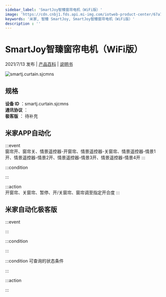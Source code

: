 ```yaml
---
sidebar_label: 'SmartJoy智臻窗帘电机（WiFi版）'
image: 'https://cdn.cnbj1.fds.api.mi-img.com/iotweb-product-center/67a7b375ef57b1c94567b20d62685016_SmartJoy智臻窗帘电机（WiFi版）-168x168.png?GalaxyAccessKeyId=AKVGLQWBOVIRQ3XLEW&Expires=9223372036854775807&Signature=3HgHxxM0oxqnRF3W0zOE7+yHCJQ='
keywords: '米家, 智臻 SmartJoy, SmartJoy智臻窗帘电机（WiFi版）'
description : ''
---
```

# SmartJoy智臻窗帘电机（WiFi版）

2021/7/13 发布 | [产品百科](https://home.mi.com/webapp/content/baike/product/index.html?model=smartj.curtain.sjcmns/) | [说明书](https://home.mi.com/views/introduction.html?model=smartj.curtain.sjcmns&region=cn)

![smartj.curtain.sjcmns](https://cdn.cnbj1.fds.api.mi-img.com/iotweb-product-center/67a7b375ef57b1c94567b20d62685016_SmartJoy智臻窗帘电机（WiFi版）-168x168.png?GalaxyAccessKeyId=AKVGLQWBOVIRQ3XLEW&Expires=9223372036854775807&Signature=3HgHxxM0oxqnRF3W0zOE7+yHCJQ=)

## 规格  
> 
**设备 ID** ：smartj.curtain.sjcmns  
**通讯协议** ：  
**极客版**  ： 待补充 


## 米家APP自动化  

:::event  
窗帘开、窗帘关、情景遥控器-开窗帘、情景遥控器-关窗帘、情景遥控器-情景1开、情景遥控器-情景2开、情景遥控器-情景3开、情景遥控器-情景4开
:::

:::condition  

:::

:::action   
开窗帘、关窗帘、暂停、开/关窗帘、窗帘调至指定开合度
:::

## 米家自动化极客版  

:::event  

:::

:::condition  

:::

:::condition 可查询的状态条件  

:::

:::action  

:::

        
